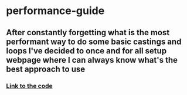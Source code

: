 # performance-guide

## After constantly forgetting what is the most performant way to do some basic castings and loops I've decided to once and for all setup webpage where I can always know what's the best approach to use

### [Link to the code](https://ivanboban.github.io/performance-guide/)
